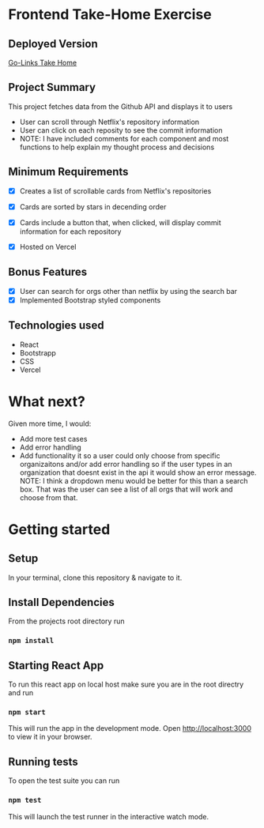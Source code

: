 # Frontend Take-Home Exercise

## Deployed Version

[Go-Links Take Home](https://go-links-amiefoster.vercel.app/)

## Project Summary
This project fetches data from the Github API and displays it to users 
- User can scroll through Netflix's repository information 
- User can click on each reposity to see the commit information
- NOTE: I have included comments for each component and most functions to help explain my thought process and decisions

## Minimum Requirements
- [x] Creates a list of scrollable cards from Netflix's repositories
- [x] Cards are sorted by stars in decending order 
- [x] Cards include a button that, when clicked, will display commit information for each repository
- [x] Hosted on Vercel


## Bonus Features
- [x] User can search for orgs other than netflix by using the search bar
- [x] Implemented Bootstrap styled components

## Technologies used

- React
- Bootstrapp
- CSS
- Vercel

# What next?

Given more time, I would:
- Add more test cases
- Add error handling
- Add functionality it so a user could only choose from specific organizaitons and/or add error handling so if the user types in an organization that doesnt exist in the api it would show an error message.
NOTE: I think a dropdown menu would be better for this than a search box. That was the user can see a list of all orgs that will work and choose from that.

# Getting started

## Setup 
In your terminal, clone this repository & navigate to it. 

## Install Dependencies

From the projects root directory run

### `npm install`

## Starting React App

To run this react app on local host make sure you are in the root directry and run

### `npm start`

This will run the app in the development mode. Open [http://localhost:3000](http://localhost:3000) to view it in your browser.

## Running tests

To open the test suite you can run 

### `npm test`
This will launch the test runner in the interactive watch mode.

